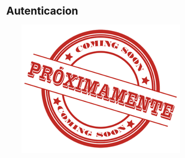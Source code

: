 # Autenticacion



<figure><img src="../../.gitbook/assets/image (4) (1) (1).png" alt=""><figcaption></figcaption></figure>
